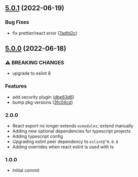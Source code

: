 ## [5.0.1](https://github.com/atomicpages/eslint-config/compare/v5.0.0...v5.0.1) (2022-06-19)


### Bug Fixes

* fix prettier/react error ([7adfd2c](https://github.com/atomicpages/eslint-config/commit/7adfd2ced9ca033bc38d34eee9680b3d8dc05c19))

## [5.0.0](https://github.com/atomicpages/eslint-config/compare/v4.3.0...v5.0.0) (2022-06-18)


### ⚠ BREAKING CHANGES

* upgrade to eslint 8

### Features

* add security plugin ([dbe63d6](https://github.com/atomicpages/eslint-config/commit/dbe63d65f887f4232664300fd96b3abfed5c7988))
* bump pkg versions ([3fc04cd](https://github.com/atomicpages/eslint-config/commit/3fc04cd9dec007f4e72247864d498ac609407650))

### 2.0.0

- React export no longer extends `esmodules`; extend manually
- Adding new optional dependencies for typescript projects
- Adding typescript config
- Upgrading eslint peer dependency to `eslint@^6.0.0`
- Adding overrides when react eslint is used with ts

### 1.0.0

- Initial commit
